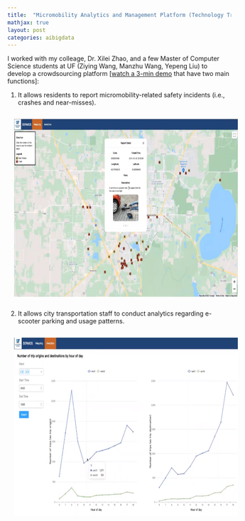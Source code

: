 ```yaml
---
title:  "Micromobility Analytics and Management Platform (Technology Transfer)"
mathjax: true
layout: post
categories: aibigdata
---
```



I worked with my colleage, Dr. Xilei Zhao, and a few Master of Computer Science students at UF (Ziying Wang, Manzhu Wang, Yepeng Liu) to develop a crowdsourcing platform [[watch a 3-min demo](https://www.youtube.com/watch?v=s4ABfMFuq9g) that have two main functions]: 

1) It allows residents to report micromobility-related safety incidents (i.e., crashes and near-misses).

<img align="center" width="800" height="400" src="https://github.com/jacobyan0/jacobyan0.github.io/raw/master/images/CrowdsourcingApp.png" style="vertical-align:middle;margin:15px 15px"> 

2) It allows city transportation staff to conduct analytics regarding e-scooter parking and usage patterns.

<img align="center" width="800" height="400" src="https://github.com/jacobyan0/jacobyan0.github.io/raw/master/images/AnalyticsPlatform.png" style="vertical-align:middle;margin:15px 15px"> 
